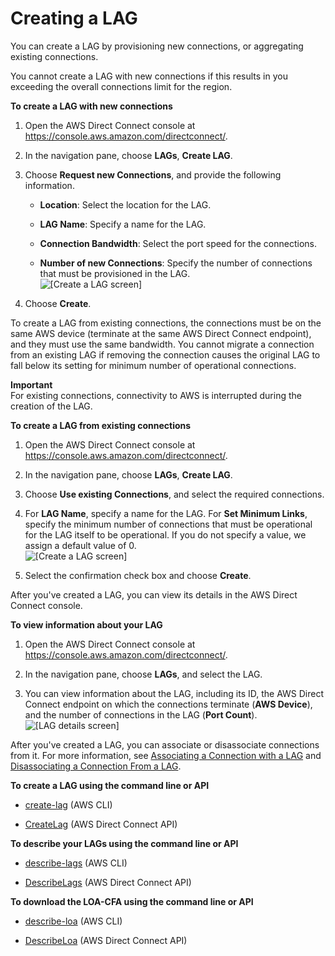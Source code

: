 # Creating a LAG<a name="create-lag"></a>

You can create a LAG by provisioning new connections, or aggregating existing connections\.

You cannot create a LAG with new connections if this results in you exceeding the overall connections limit for the region\.

**To create a LAG with new connections**

1. Open the AWS Direct Connect console at [https://console\.aws\.amazon\.com/directconnect/](https://console.aws.amazon.com/directconnect/)\.

1. In the navigation pane, choose **LAGs**, **Create LAG**\.

1. Choose **Request new Connections**, and provide the following information\. 

   + **Location**: Select the location for the LAG\.

   + **LAG Name**: Specify a name for the LAG\.

   + **Connection Bandwidth**: Select the port speed for the connections\.

   + **Number of new Connections**: Specify the number of connections that must be provisioned in the LAG\.   
![\[Create a LAG screen\]](http://docs.aws.amazon.com/directconnect/latest/UserGuide/images/create_lag_new_connections.png)

1. Choose **Create**\.

To create a LAG from existing connections, the connections must be on the same AWS device \(terminate at the same AWS Direct Connect endpoint\), and they must use the same bandwidth\. You cannot migrate a connection from an existing LAG if removing the connection causes the original LAG to fall below its setting for minimum number of operational connections\.

**Important**  
For existing connections, connectivity to AWS is interrupted during the creation of the LAG\.

**To create a LAG from existing connections**

1. Open the AWS Direct Connect console at [https://console\.aws\.amazon\.com/directconnect/](https://console.aws.amazon.com/directconnect/)\.

1. In the navigation pane, choose **LAGs**, **Create LAG**\.

1. Choose **Use existing Connections**, and select the required connections\.

1. For **LAG Name**, specify a name for the LAG\. For **Set Minimum Links**, specify the minimum number of connections that must be operational for the LAG itself to be operational\. If you do not specify a value, we assign a default value of 0\.  
![\[Create a LAG screen\]](http://docs.aws.amazon.com/directconnect/latest/UserGuide/images/create_lag_existing_connections.png)

1. Select the confirmation check box and choose **Create**\.

After you've created a LAG, you can view its details in the AWS Direct Connect console\.

**To view information about your LAG**

1. Open the AWS Direct Connect console at [https://console\.aws\.amazon\.com/directconnect/](https://console.aws.amazon.com/directconnect/)\.

1. In the navigation pane, choose **LAGs**, and select the LAG\.

1. You can view information about the LAG, including its ID, the AWS Direct Connect endpoint on which the connections terminate \(**AWS Device**\), and the number of connections in the LAG \(**Port Count**\)\.  
![\[LAG details screen\]](http://docs.aws.amazon.com/directconnect/latest/UserGuide/images/view_lag.png)

After you've created a LAG, you can associate or disassociate connections from it\. For more information, see [Associating a Connection with a LAG](associate-connection-with-lag.md) and [Disassociating a Connection From a LAG](disassociate-connection-from-lag.md)\.

**To create a LAG using the command line or API**

+ [create\-lag](http://docs.aws.amazon.com/cli/latest/reference/directconnect/create-lag.html) \(AWS CLI\)

+ [CreateLag](http://docs.aws.amazon.com/directconnect/latest/APIReference/API_CreateLag.html) \(AWS Direct Connect API\)

**To describe your LAGs using the command line or API**

+ [describe\-lags](http://docs.aws.amazon.com/cli/latest/reference/directconnect/describe-lags.html) \(AWS CLI\)

+ [DescribeLags](http://docs.aws.amazon.com/directconnect/latest/APIReference/API_DescribeLags.html) \(AWS Direct Connect API\)

**To download the LOA\-CFA using the command line or API**

+ [describe\-loa](http://docs.aws.amazon.com/cli/latest/reference/directconnect/describe-loa.html) \(AWS CLI\)

+ [DescribeLoa](http://docs.aws.amazon.com/directconnect/latest/APIReference/API_DescribeLoa.html) \(AWS Direct Connect API\)